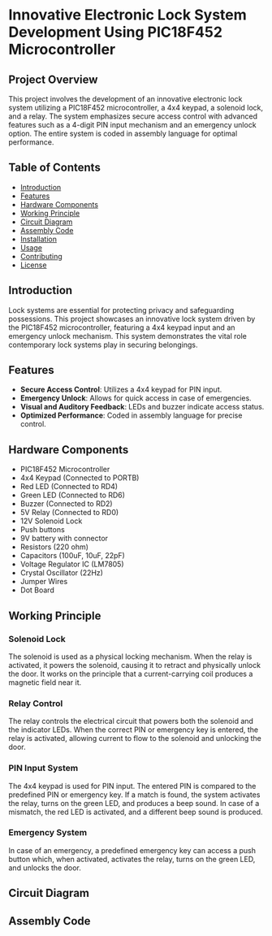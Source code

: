 # Innovative Electronic Lock System Development Using PIC18F452 Microcontroller

## Project Overview

This project involves the development of an innovative electronic lock system utilizing a PIC18F452 microcontroller, a 4x4 keypad, a solenoid lock, and a relay. The system emphasizes secure access control with advanced features such as a 4-digit PIN input mechanism and an emergency unlock option. The entire system is coded in assembly language for optimal performance.

## Table of Contents

- [Introduction](#introduction)
- [Features](#features)
- [Hardware Components](#hardware-components)
- [Working Principle](#working-principle)
- [Circuit Diagram](#circuit-diagram)
- [Assembly Code](#assembly-code)
- [Installation](#installation)
- [Usage](#usage)
- [Contributing](#contributing)
- [License](#license)

## Introduction

Lock systems are essential for protecting privacy and safeguarding possessions. This project showcases an innovative lock system driven by the PIC18F452 microcontroller, featuring a 4x4 keypad input and an emergency unlock mechanism. This system demonstrates the vital role contemporary lock systems play in securing belongings.

## Features

- **Secure Access Control**: Utilizes a 4x4 keypad for PIN input.
- **Emergency Unlock**: Allows for quick access in case of emergencies.
- **Visual and Auditory Feedback**: LEDs and buzzer indicate access status.
- **Optimized Performance**: Coded in assembly language for precise control.

## Hardware Components

- PIC18F452 Microcontroller
- 4x4 Keypad (Connected to PORTB)
- Red LED (Connected to RD4)
- Green LED (Connected to RD6)
- Buzzer (Connected to RD2)
- 5V Relay (Connected to RD0)
- 12V Solenoid Lock
- Push buttons
- 9V battery with connector
- Resistors (220 ohm)
- Capacitors (100uF, 10uF, 22pF)
- Voltage Regulator IC (LM7805)
- Crystal Oscillator (22Hz)
- Jumper Wires
- Dot Board

## Working Principle

### Solenoid Lock
The solenoid is used as a physical locking mechanism. When the relay is activated, it powers the solenoid, causing it to retract and physically unlock the door. It works on the principle that a current-carrying coil produces a magnetic field near it.

### Relay Control
The relay controls the electrical circuit that powers both the solenoid and the indicator LEDs. When the correct PIN or emergency key is entered, the relay is activated, allowing current to flow to the solenoid and unlocking the door.

### PIN Input System
The 4x4 keypad is used for PIN input. The entered PIN is compared to the predefined PIN or emergency key. If a match is found, the system activates the relay, turns on the green LED, and produces a beep sound. In case of a mismatch, the red LED is activated, and a different beep sound is produced.

### Emergency System
In case of an emergency, a predefined emergency key can access a push button which, when activated, activates the relay, turns on the green LED, and unlocks the door.

## Circuit Diagram


## Assembly Code



